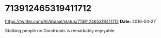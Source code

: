 # 713912465319411712
https://twitter.com/AliAbdaal/status/713912465319411712
**Date:** 2016-03-27

Stalking people on Goodreads is remarkably enjoyable
